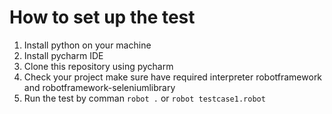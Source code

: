 # How to set up the test
1. Install python on your machine
2. Install pycharm IDE
3. Clone this repository using pycharm
4. Check your project make sure have required interpreter robotframework and robotframework-seleniumlibrary
5. Run the test by comman `robot .` or `robot testcase1.robot`
